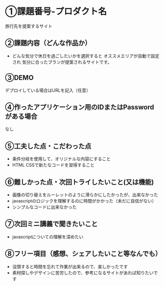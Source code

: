 # ①課題番号-プロダクト名

旅行先を提案するサイト

## ②課題内容（どんな作品か）

- どんな気分で休日を過ごしたいかを選択すると
  オススメエリアが自動で設定され
  気分に合ったプランが提案されるサイトです。

## ③DEMO

デプロイしている場合はURLを記入（任意）

## ④作ったアプリケーション用のIDまたはPasswordがある場合
なし

## ⑤工夫した点・こだわった点

- 条件分岐を使用して、オリジナルな内容にすること
- HTML CSSで新たなコードを習得すること

## ⑥難しかった点・次回トライしたいこと(又は機能)

- 画像の切り替えをルーレットのように滑らかにしたかったが、出来なかった
- javascriptのロジックを理解するのに時間がかかった（未だに自信がない）
- シンプルなコードに出来なかった

## ⑦次回ミニ講義で聞きたいこと

- javascriptについての理解を深めたい

## ⑧フリー項目（感想、シェアしたいこと等なんでも）

- 没頭すると時間を忘れて作業が出来るので、楽しかったです
- 素材探しやデザインに苦労したので、参考になるサイトがあれば知りたいです
